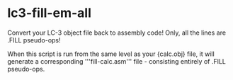 # lc3-fill-em-all
Convert your LC-3 object file back to assembly code! Only, all the lines are .FILL pseudo-ops!

When this script is run from the same level as your {calc.obj} file, it will generate a corresponding '''fill-calc.asm''' file - consisting entirely of .FILL pseudo-ops.
